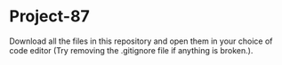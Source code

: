 # Project-87

Download all the files in this repository and open them in your choice of code editor (Try removing the .gitignore file if anything is broken.).
